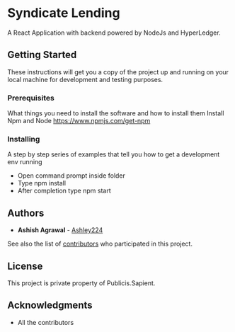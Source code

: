 # Syndicate Lending

A React Application with backend powered by NodeJs and HyperLedger.

## Getting Started

These instructions will get you a copy of the project up and running on your local machine for development and testing purposes.

### Prerequisites

What things you need to install the software and how to install them
Install Npm and Node
https://www.npmjs.com/get-npm

### Installing

A step by step series of examples that tell you how to get a development env running

* Open command prompt inside folder
* Type npm install
* After completion type npm start

## Authors

* **Ashish Agrawal**  - [Ashley224](https://github.com/Ashley224)

See also the list of [contributors](https://github.com/akshat-ag/syndicate-lending/contributors) who participated in this project.

## License

This project is private property of Publicis.Sapient.

## Acknowledgments

* All the contributors
